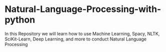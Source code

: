 # Natural-Language-Processing-with-python
In this Repository we will learn how to use Machine Learning, Spacy, NLTK, SciKit-Learn, Deep Learning, and more to conduct Natural Language Processing
